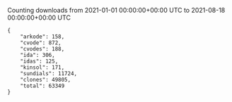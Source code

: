
Counting downloads from 2021-01-01 00:00:00+00:00 UTC to 2021-08-18 00:00:00+00:00 UTC

```
{
    "arkode": 158,
    "cvode": 872,
    "cvodes": 188,
    "ida": 306,
    "idas": 125,
    "kinsol": 171,
    "sundials": 11724,
    "clones": 49805,
    "total": 63349
}
```
